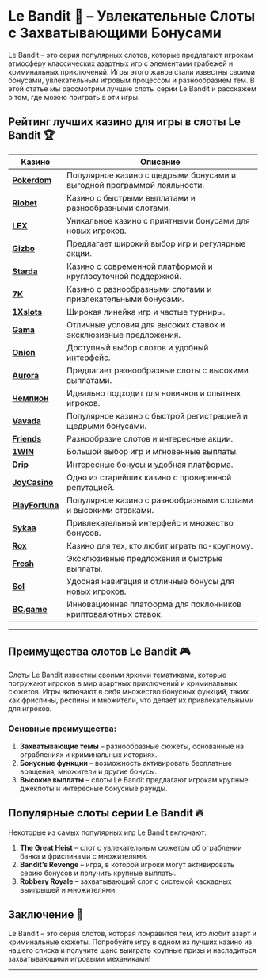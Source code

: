 # Le Bandit 🎰 – Увлекательные Слоты с Захватывающими Бонусами

Le Bandit – это серия популярных слотов, которые предлагают игрокам атмосферу классических азартных игр с элементами грабежей и криминальных приключений. Игры этого жанра стали известны своими бонусами, увлекательным игровым процессом и разнообразием тем. В этой статье мы рассмотрим лучшие слоты серии Le Bandit и расскажем о том, где можно поиграть в эти игры.

## Рейтинг лучших казино для игры в слоты Le Bandit 🏆

| Казино             | Описание                                                                                  |
|--------------------|-------------------------------------------------------------------------------------------|
| [**Pokerdom**](https://brandplay.link/4k77v2yx)      | Популярное казино с щедрыми бонусами и выгодной программой лояльности.                     |
| [**Riobet**](https://brandplay.link/7xBLTPyj)        | Казино с быстрыми выплатами и разнообразными слотами.                                      |
| [**LEX**](https://brandplay.link/zW4hdDFV)           | Уникальное казино с приятными бонусами для новых игроков.                                  |
| [**Gizbo**](https://brandplay.link/bprXw4YV)         | Предлагает широкий выбор игр и регулярные акции.                                           |
| [**Starda**](https://brandplay.link/fB7xwRFL)        | Казино с современной платформой и круглосуточной поддержкой.                               |
| [**7K**](https://brandplay.link/BvQyFShp)            | Казино с разнообразными слотами и привлекательными бонусами.                               |
| [**1Xslots**](https://brandplay.link/hSB1khtr)       | Широкая линейка игр и частые турниры.                                                      |
| [**Gama**](https://brandplay.link/j6NMKsDz)          | Отличные условия для высоких ставок и эксклюзивные предложения.                            |
| [**Onion**](https://brandplay.link/zBGRVpQ9)         | Доступный выбор слотов и удобный интерфейс.                                                |
| [**Aurora**](https://10trafic-stat2.com/click/668546556bcc6313411604bd/6766/13032/subaccount)        | Предлагает разнообразные слоты с высокими выплатами.                                       |
| [**Чемпион**](https://temon-gter.cfd/go/lRq?p80412p304504pcc44t17455)       | Идеально подходит для новичков и опытных игроков.                                          |
| [**Vavada**](https://vavadapartner.pro/?promo=ea5c9275-6854-4505-94fc-95ab18221945-linkb2)        | Популярное казино с быстрой регистрацией и щедрыми бонусами.                               |
| [**Friends**](https://gofriends.run/linkb2)       | Разнообразие слотов и интересные акции.                                                    |
| [**1WIN**](https://brandplay.link/smXVpBbG)          | Большой выбор игр и мгновенные выплаты.                                                    |
| [**Drip**](https://drp-ircp01.com/c07e6a3db)          | Интересные бонусы и удобная платформа.                                                     |
| [**JoyCasino**](https://rpc30.call2me.pro/?/ru/registration?apkpop=0&partner=p24970p3291217pc98f)     | Одно из старейших казино с проверенной репутацией.                                         |
| [**PlayFortuna**](https://fortunapromo.net/alt/playfortuna/registration?0dc4a9362a71feb7e3f165fb8e766f70)   | Популярное казино с разнообразными слотами и высокими ставками.                            |
| [**Sykaa**](https://s-two-way.com/?source=linkb2&pid=30697)         | Привлекательный интерфейс и множество бонусов.                                             |
| [**Rox**](https://rox-pvwfpjgcxe.com/cb1ee18a5)           | Казино для тех, кто любит играть по-крупному.                                              |
| [**Fresh**](https://fresh-eumwkxwao.com/c3f7b485d)         | Эксклюзивные предложения и быстрые выплаты.                                                |
| [**Sol**](https://sol-mmtdzfbaco.com/cb2415bca)           | Удобная навигация и отличные бонусы для новых игроков.                                     |
| [**BC.game**](https://partnerbcgame.com/dcc53d441)        | Инновационная платформа для поклонников криптовалютных ставок.                             |

---

## Преимущества слотов Le Bandit 🎮

Слоты Le Bandit известны своими яркими тематиками, которые погружают игроков в мир азартных приключений и криминальных сюжетов. Игры включают в себя множество бонусных функций, таких как фриспины, респины и множители, что делает их привлекательными для игроков.

### Основные преимущества:

1. **Захватывающие темы** – разнообразные сюжеты, основанные на ограблениях и криминальных историях.
2. **Бонусные функции** – возможность активировать бесплатные вращения, множители и другие бонусы.
3. **Высокие выплаты** – слоты Le Bandit предлагают игрокам крупные джекпоты и интересные бонусные раунды.

## Популярные слоты серии Le Bandit 🔥

Некоторые из самых популярных игр Le Bandit включают:

1. **The Great Heist** – слот с увлекательным сюжетом об ограблении банка и фриспинами с множителями.
2. **Bandit’s Revenge** – игра, в которой игроки могут активировать серию бонусов и получить крупные выплаты.
3. **Robbery Royale** – захватывающий слот с системой каскадных выигрышей и множителями.

## Заключение 🎲

Le Bandit – это серия слотов, которая понравится тем, кто любит азарт и криминальные сюжеты. Попробуйте игру в одном из лучших казино из нашего списка и получите шанс выиграть крупные призы и насладиться захватывающими игровыми механиками!

---

